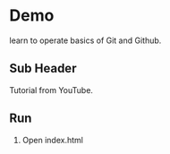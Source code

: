 
# Demo

learn to operate basics of Git and Github.

## Sub Header

Tutorial from YouTube.

## Run
1. Open index.html 